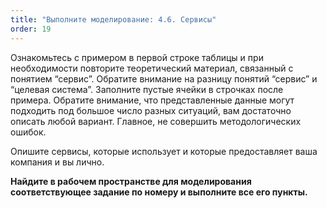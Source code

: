 ```yaml
---
title: "Выполните моделирование: 4.6. Сервисы"
order: 19
---
```




Ознакомьтесь с примером в первой строке таблицы и при необходимости повторите теоретический материал, связанный с понятием “сервис”. Обратите внимание на разницу понятий “сервис” и “целевая система”. Заполните пустые ячейки в строчках после примера. Обратите внимание, что представленные данные могут подходить под большое число разных ситуаций, вам достаточно описать любой вариант. Главное, не совершить методологических ошибок.

Опишите сервисы, которые использует и которые предоставляет ваша компания и вы лично.

**Найдите в рабочем пространстве для моделирования соответствующее задание по номеру и выполните все его пункты.**

